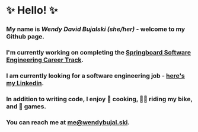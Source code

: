# ✨ Hello! ✨
### My name is ***Wendy David Bujalski (she/her)*** - welcome to my Github page.
### I'm currently working on completing the [Springboard Software Engineering Career Track](https://www.springboard.com/courses/software-engineering-career-track/).
### I am currently looking for a software engineering job - [here's my Linkedin](https://www.linkedin.com/in/wendybujalski/).
### In addition to writing code, I enjoy 🍳 cooking, 🚴‍♀️ riding my bike, and 🎲 games.
### You can reach me at [me@wendybujal.ski](mailto:me@wendybujal.ski).

<!--
**wendybujalski/wendybujalski** is a ✨ _special_ ✨ repository because its `README.md` (this file) appears on your GitHub profile.

Here are some ideas to get you started:

- 🔭 I’m currently working on ...
- 🌱 I’m currently learning ...
- 👯 I’m looking to collaborate on ...
- 🤔 I’m looking for help with ...
- 💬 Ask me about ...
- 📫 How to reach me: ...
- 😄 Pronouns: ...
- ⚡ Fun fact: ...
-->
